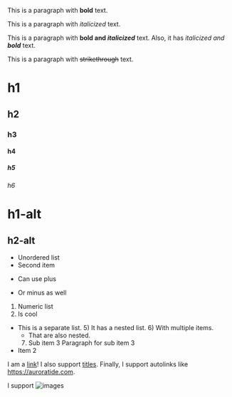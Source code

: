 This is a paragraph with **bold** text.

This is a paragraph with _italicized_ text.

This is a paragraph with __bold and *italicized*__ text. Also, it has _italicized and **bold**_ text.

This is a paragraph with ~~strikethrough~~ text.

# h1

## h2

### h3

#### h4

##### h5

###### h6

h1-alt
======

h2-alt
------

* Unordered list
* Second item
+ Can use plus
- Or minus as well

1. Numeric list
2. Is cool

* This is a separate list.
  5) It has a nested list.
  6) With multiple items.
    * That are also nested.
  7) Sub item 3
    Paragraph for sub item 3
* Item 2

I am a [link](https://auroratide.com)! I also support [titles](https://auroratide.com "the title"). Finally, I support autolinks like <https://auroratide.com>.

I support ![images](/file.png)
